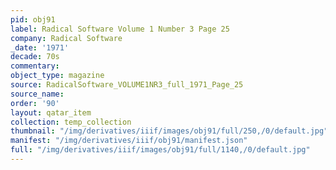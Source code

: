 ```yaml
---
pid: obj91
label: Radical Software Volume 1 Number 3 Page 25
company: Radical Software
_date: '1971'
decade: 70s
commentary:
object_type: magazine
source: RadicalSoftware_VOLUME1NR3_full_1971_Page_25
source_name:
order: '90'
layout: qatar_item
collection: temp_collection
thumbnail: "/img/derivatives/iiif/images/obj91/full/250,/0/default.jpg"
manifest: "/img/derivatives/iiif/obj91/manifest.json"
full: "/img/derivatives/iiif/images/obj91/full/1140,/0/default.jpg"
---
```

